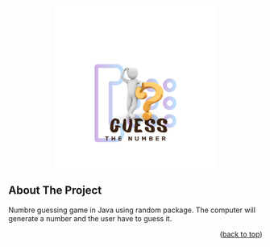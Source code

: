 <!-- PROJECT LOGO -->
<br />
<div align="center">
  <a >
    <img src="https://github.com/ujwalvinay/Number-Guessing-Game/blob/media/Guess.png" alt="Logo" width="320" height="320">
  </a>
</div>

<!-- ABOUT THE PROJECT -->
## About The Project



Numbre guessing game in Java using random package. 
The computer will generate a number and the user have to guess it.



<p align="right">(<a href="#top">back to top</a>)</p>



